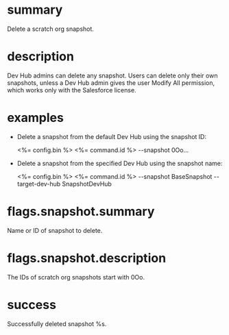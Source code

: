 # summary

Delete a scratch org snapshot.

# description

Dev Hub admins can delete any snapshot. Users can delete only their own snapshots, unless a Dev Hub admin gives the user Modify All permission, which works only with the Salesforce license.

# examples

- Delete a snapshot from the default Dev Hub using the snapshot ID:

  <%= config.bin %> <%= command.id %> --snapshot 0Oo...

- Delete a snapshot from the specified Dev Hub using the snapshot name:

  <%= config.bin %> <%= command.id %> --snapshot BaseSnapshot --target-dev-hub SnapshotDevHub

# flags.snapshot.summary

Name or ID of snapshot to delete.

# flags.snapshot.description

The IDs of scratch org snapshots start with 0Oo.

# success

Successfully deleted snapshot %s.
